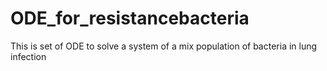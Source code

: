 # ODE_for_resistancebacteria

This is set of ODE to solve a system of a mix population of bacteria in lung infection
